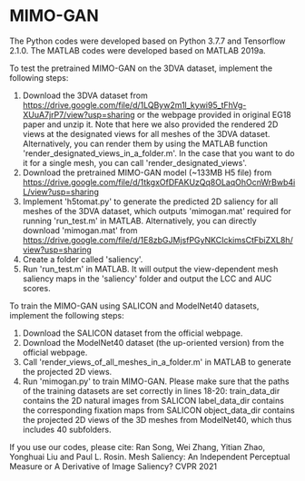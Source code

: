 # MIMO-GAN

The Python codes were developed based on Python 3.7.7 and Tensorflow 2.1.0.
The MATLAB codes were developed based on MATLAB 2019a.

To test the pretrained MIMO-GAN on the 3DVA dataset, implement the following steps:
1. Download the 3DVA dataset from https://drive.google.com/file/d/1LQByw2m1l_kywi95_tFhVg-XUuA7jrP7/view?usp=sharing or the webpage provided in original EG18 paper and unzip it. Note that here we also provided the rendered 2D views at the designated views for all meshes of the 3DVA dataset. Alternatively, you can render them by using the MATLAB function 'render_designated_views_in_a_folder.m'. In the case that you want to do it for a single mesh, you can call 'render_designated_views'.
2. Download the pretrained MIMO-GAN model (~133MB H5 file) from 
https://drive.google.com/file/d/1tkgxOfDFAKUzQq8OLaqOhOcnWrBwb4iL/view?usp=sharing
3. Implement 'h5tomat.py' to generate the predicted 2D saliency for all meshes of the 3DVA dataset, which outputs 'mimogan.mat' required for running 'run_test.m' in MATLAB. Alternatively, you can directly download 'mimogan.mat' from https://drive.google.com/file/d/1E8zbGJMjsfPGyNKCIckimsCtFbiZXL8h/view?usp=sharing
4. Create a folder called 'saliency'.
5. Run 'run_test.m' in MATLAB. It will output the view-dependent mesh saliency maps in the 'saliency' folder and output the LCC and AUC scores.

To train the MIMO-GAN using SALICON and ModelNet40 datasets, implement the following steps:
1. Download the SALICON dataset from the official webpage.
2. Download the ModelNet40 dataset (the up-oriented version) from the official webpage.
3. Call 'render_views_of_all_meshes_in_a_folder.m' in MATLAB to generate the projected 2D views.
4. Run 'mimogan.py' to train MIMO-GAN. Please make sure that the paths of the training datasets are set correctly in lines 18-20:
train_data_dir contains the 2D natural images from SALICON
label_data_dir contains the corresponding fixation maps from SALICON
object_data_dir contains the projected 2D views of the 3D meshes from ModelNet40, which thus includes 40 subfolders.


If you use our codes, please cite:
Ran Song, Wei Zhang, Yitian Zhao, Yonghuai Liu and Paul L. Rosin. Mesh Saliency: An Independent Perceptual Measure or A Derivative of Image Saliency? CVPR 2021
